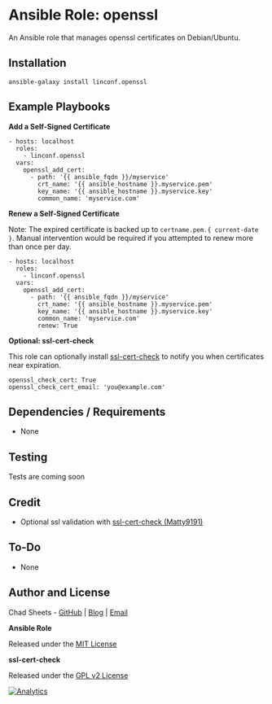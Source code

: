 # Ansible Role: openssl

<!-- [![Build Status](https://travis-ci.org/linconf/ansible-openssl.svg?branch=master)](https://travis-ci.org/linconf/ansible-openssl)
[![Ansible Galaxy](https://img.shields.io/badge/docs-ansible--openssl-blue.svg)](http://linconf.com/ansible-openssl/)
[![Ansible Galaxy](https://img.shields.io/badge/galaxy-linconf.openssl-660198.svg)](https://galaxy.ansible.com/linconf/openssl/)
 -->
An Ansible role that manages openssl certificates on Debian/Ubuntu.

## Installation

```
ansible-galaxy install linconf.openssl
```

## Example Playbooks

**Add a Self-Signed Certificate**

```
- hosts: localhost
  roles:
    - linconf.openssl
  vars:
    openssl_add_cert:
      - path: '{{ ansible_fqdn }}/myservice'
        crt_name: '{{ ansible_hostname }}.myservice.pem'
        key_name: '{{ ansible_hostname }}.myservice.key'
        common_name: 'myservice.com'
```

**Renew a Self-Signed Certificate**

Note: The expired certificate is backed up to `certname.pem.{ current-date }`. Manual intervention
would be required if you attempted to renew more than once per day.

```
- hosts: localhost
  roles:
    - linconf.openssl
  vars:
    openssl_add_cert:
      - path: '{{ ansible_fqdn }}/myservice'
        crt_name: '{{ ansible_hostname }}.myservice.pem'
        key_name: '{{ ansible_hostname }}.myservice.key'
        common_name: 'myservice.com'
        renew: True
```

**Optional: ssl-cert-check**

This role can optionally install [ssl-cert-check](https://github.com/Matty9191/ssl-cert-check) to 
notify you when certificates near expiration.

```
openssl_check_cert: True
openssl_check_cert_email: 'you@example.com'
```

<!-- 
**Additional Options**

This role supports many more configuraiton options and actions.

See the [linconf.openssl documentation](http://linconf.com/ansible-openssl/) for a full list of available options.

 -->
## Dependencies / Requirements

- None

## Testing

Tests are coming soon

<!-- The master branch is continuously validated by Travis-CI.

Minor versions indicate the role passed local testing as described by the
`.kitchen` declaration. Instructions for performing test-kitchen runs locally
are detailed in the [LinConf Documentation](http://linconf.com/about/methodology/).
 -->

## Credit

- Optional ssl validation with [ssl-cert-check (Matty9191)](https://github.com/Matty9191/ssl-cert-check)

## To-Do

- None


## Author and License

Chad Sheets - [GitHub](https://github.com/cjsheets) | [Blog](http://chadsheets.com/) | [Email](mailto:chad@linconf.com)

**Ansible Role**

Released under the [MIT License](https://tldrlegal.com/license/mit-license)

**ssl-cert-check**

Released under the [GPL v2 License](https://tldrlegal.com/license/gnu-general-public-license-v2)

[![Analytics](https://cjs-beacon.appspot.com/UA-10006093-3/github/linconf/ansible-openssl/tests?pixel)](https://github.com/linconf/ansible-openssl)